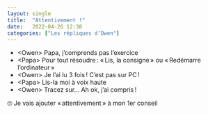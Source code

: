 ```yaml
---
layout: single
title:  "Attentivement !"
date:   2022-04-26 12:38
categories: ["Les répliques d’Owen"]
---
```


-   \<Owen\> Papa, j’comprends pas l’exercice
-   \<Papa\> Pour tout résoudre : « Lis, la consigne » ou « Redémarre l’ordinateur »
-   \<Owen\> Je l’ai lu 3 fois ! C’est pas sur PC !
-   \<Papa\> Lis-la moi à voix haute
-   \<Owen\> Tracez sur… Ah ok, j’ai compris !

🙄 Je vais ajouter « attentivement » à mon 1er conseil

